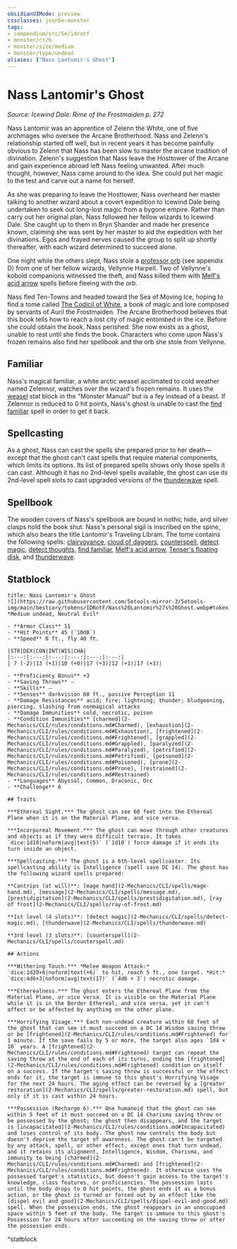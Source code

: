 ```yaml
---
obsidianUIMode: preview
cssclasses: json5e-monster
tags:
- compendium/src/5e/idrotf
- monster/cr/6
- monster/size/medium
- monster/type/undead
aliases: ["Nass Lantomir's Ghost"]
---
```

# Nass Lantomir's Ghost
*Source: Icewind Dale: Rime of the Frostmaiden p. 272*  

Nass Lantomir was an apprentice of Zelenn the White, one of five archmages who oversee the Arcane Brotherhood. Nass and Zelenn's relationship started off well, but in recent years it has become painfully obvious to Zelenn that Nass has been slow to master the arcane tradition of divination. Zelenn's suggestion that Nass leave the Hosttower of the Arcane and gain experience abroad left Nass feeling unwanted. After much thought, however, Nass came around to the idea. She could put her magic to the test and carve out a name for herself.

As she was preparing to leave the Hosttower, Nass overheard her master talking to another wizard about a covert expedition to Icewind Dale being undertaken to seek out long-lost magic from a bygone empire. Rather than carry out her original plan, Nass followed her fellow wizards to Icewind Dale. She caught up to them in Bryn Shander and made her presence known, claiming she was sent by her master to aid the expedition with her divinations. Egos and frayed nerves caused the group to split up shortly thereafter, with each wizard determined to succeed alone.

One night while the others slept, Nass stole a [professor orb](2-Mechanics/CLI/items/professor-skant-idrotf.md) (see appendix D) from one of her fellow wizards, Vellynne Harpell. Two of Vellynne's kobold companions witnessed the theft, and Nass killed them with [Melf's acid arrow](2-Mechanics/CLI/spells/melfs-acid-arrow.md) spells before fleeing with the orb.

Nass fled Ten-Towns and headed toward the Sea of Moving Ice, hoping to find a tome called [The Codicil of White](2-Mechanics/CLI/items/the-codicil-of-white-idrotf.md), a book of magic and lore composed by servants of Auril the Frostmaiden. The Arcane Brotherhood believes that this book tells how to reach a lost city of magic entombed in the ice. Before she could obtain the book, Nass perished. She now exists as a ghost, unable to rest until she finds the book. Characters who come upon Nass's frozen remains also find her spellbook and the orb she stole from Vellynne.

## Familiar

Nass's magical familiar, a white arctic weasel acclimated to cold weather named Zelennor, watches over the wizard's frozen remains. It uses the [weasel](2-Mechanics/CLI/bestiary/beast/weasel.md) stat block in the "Monster Manual" but is a fey instead of a beast. If Zelennor is reduced to 0 hit points, Nass's ghost is unable to cast the [find familiar](2-Mechanics/CLI/spells/find-familiar.md) spell in order to get it back.

## Spellcasting

As a ghost, Nass can cast the spells she prepared prior to her death—except that the ghost can't cast spells that require material components, which limits its options. Its list of prepared spells shows only those spells it can cast. Although it has no 2nd-level spells available, the ghost can use its 2nd-level spell slots to cast upgraded versions of the [thunderwave](2-Mechanics/CLI/spells/thunderwave.md) spell.

## Spellbook

The wooden covers of Nass's spellbook are bound in nothic hide, and silver clasps hold the book shut. Nass's personal sigil is inscribed on the spine, which also bears the title Lantomir's Traveling Libram. The tome contains the following spells: [clairvoyance](2-Mechanics/CLI/spells/clairvoyance.md), [cloud of daggers](2-Mechanics/CLI/spells/cloud-of-daggers.md), [counterspell](2-Mechanics/CLI/spells/counterspell.md), [detect magic](2-Mechanics/CLI/spells/detect-magic.md), [detect thoughts](2-Mechanics/CLI/spells/detect-thoughts.md), [find familiar](2-Mechanics/CLI/spells/find-familiar.md), [Melf's acid arrow](2-Mechanics/CLI/spells/melfs-acid-arrow.md), [Tenser's floating disk](2-Mechanics/CLI/spells/tensers-floating-disk.md), and [thunderwave](2-Mechanics/CLI/spells/thunderwave.md).

## Statblock

```ad-statblock
title: Nass Lantomir's Ghost
![](https://raw.githubusercontent.com/5etools-mirror-3/5etools-img/main/bestiary/tokens/IDRotF/Nass%20Lantomir%27s%20Ghost.webp#token)
*Medium undead, Neutral Evil*

- **Armor Class** 11
- **Hit Points** 45 (`10d8`)
- **Speed** 0 ft., fly 40 ft.

|STR|DEX|CON|INT|WIS|CHA|
|:---:|:---:|:---:|:---:|:---:|:---:|
| 7 (-2)|13 (+1)|10 (+0)|17 (+3)|12 (+1)|17 (+3)|

- **Proficiency Bonus** +3
- **Saving Throws** ⏤
- **Skills** ⏤
- **Senses** darkvision 60 ft., passive Perception 11
- **Damage Resistances** acid; fire; lightning; thunder; bludgeoning, piercing, slashing from nonmagical attacks
- **Damage Immunities** cold, necrotic, poison
- **Condition Immunities** [charmed](2-Mechanics/CLI/rules/conditions.md#Charmed), [exhaustion](2-Mechanics/CLI/rules/conditions.md#Exhaustion), [frightened](2-Mechanics/CLI/rules/conditions.md#Frightened), [grappled](2-Mechanics/CLI/rules/conditions.md#Grappled), [paralyzed](2-Mechanics/CLI/rules/conditions.md#Paralyzed), [petrified](2-Mechanics/CLI/rules/conditions.md#Petrified), [poisoned](2-Mechanics/CLI/rules/conditions.md#Poisoned), [prone](2-Mechanics/CLI/rules/conditions.md#Prone), [restrained](2-Mechanics/CLI/rules/conditions.md#Restrained)
- **Languages** Abyssal, Common, Draconic, Orc
- **Challenge** 6

## Traits

***Ethereal Sight.*** The ghost can see 60 feet into the Ethereal Plane when it is on the Material Plane, and vice versa.

***Incorporeal Movement.*** The ghost can move through other creatures and objects as if they were difficult terrain. It takes `dice:1d10|noform|avg|text(5)` (`1d10`) force damage if it ends its turn inside an object.

***Spellcasting.*** The ghost is a 6th-level spellcaster. Its spellcasting ability is Intelligence (spell save DC 14). The ghost has the following wizard spells prepared:

**Cantrips (at will)**: [mage hand](2-Mechanics/CLI/spells/mage-hand.md), [message](2-Mechanics/CLI/spells/message.md), [prestidigitation](2-Mechanics/CLI/spells/prestidigitation.md), [ray of frost](2-Mechanics/CLI/spells/ray-of-frost.md)

**1st level (4 slots)**: [detect magic](2-Mechanics/CLI/spells/detect-magic.md), [thunderwave](2-Mechanics/CLI/spells/thunderwave.md)

**3rd level (3 slots)**: [counterspell](2-Mechanics/CLI/spells/counterspell.md)

## Actions

***Withering Touch.*** *Melee Weapon Attack:* `dice:1d20+6|noform|text(+6)` to hit, reach 5 ft., one target. *Hit:* `dice:4d6+3|noform|avg|text(17)` (`4d6 + 3`) necrotic damage.

***Etherealness.*** The ghost enters the Ethereal Plane from the Material Plane, or vice versa. It is visible on the Material Plane while it is in the Border Ethereal, and vice versa, yet it can't affect or be affected by anything on the other plane.

***Horrifying Visage.*** Each non-undead creature within 60 feet of the ghost that can see it must succeed on a DC 14 Wisdom saving throw or be [frightened](2-Mechanics/CLI/rules/conditions.md#Frightened) for 1 minute. If the save fails by 5 or more, the target also ages `1d4 × 10` years. A [frightened](2-Mechanics/CLI/rules/conditions.md#Frightened) target can repeat the saving throw at the end of each of its turns, ending the [frightened](2-Mechanics/CLI/rules/conditions.md#Frightened) condition on itself on a success. If the target's saving throw is successful or the effect ends for it, the target is immune to this ghost's Horrifying Visage for the next 24 hours. The aging effect can be reversed by a [greater restoration](2-Mechanics/CLI/spells/greater-restoration.md) spell, but only if it is cast within 24 hours.

***Possession (Recharge 6).*** One humanoid that the ghost can see within 5 feet of it must succeed on a DC 14 Charisma saving throw or be possessed by the ghost; the ghost then disappears, and the target is [incapacitated](2-Mechanics/CLI/rules/conditions.md#Incapacitated) and loses control of its body. The ghost now controls the body but doesn't deprive the target of awareness. The ghost can't be targeted by any attack, spell, or other effect, except ones that turn undead, and it retains its alignment, Intelligence, Wisdom, Charisma, and immunity to being [charmed](2-Mechanics/CLI/rules/conditions.md#Charmed) and [frightened](2-Mechanics/CLI/rules/conditions.md#Frightened). It otherwise uses the possessed target's statistics, but doesn't gain access to the target's knowledge, class features, or proficiencies. The possession lasts until the body drops to 0 hit points, the ghost ends it as a bonus action, or the ghost is turned or forced out by an effect like the [dispel evil and good](2-Mechanics/CLI/spells/dispel-evil-and-good.md) spell. When the possession ends, the ghost reappears in an unoccupied space within 5 feet of the body. The target is immune to this ghost's Possession for 24 hours after succeeding on the saving throw or after the possession ends.
```
^statblock